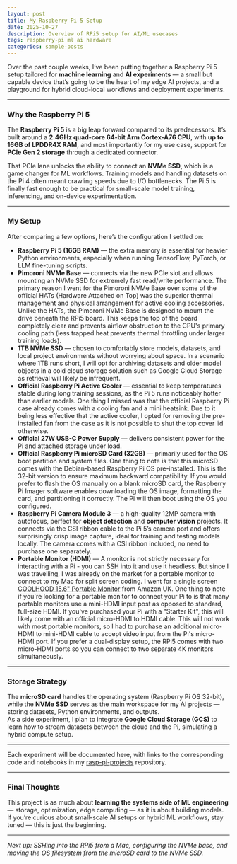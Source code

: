 ```yaml
---
layout: post
title: My Raspberry Pi 5 Setup
date: 2025-10-27
description: Overview of RPi5 setup for AI/ML usecases
tags: raspberry-pi ml ai hardware
categories: sample-posts
---
```


Over the past couple weeks, I’ve been putting together a Raspberry Pi 5 setup tailored for **machine learning** and **AI experiments** — a small but capable device that’s going to be the heart of my edge AI projects, and a playground for hybrid cloud-local workflows and deployment experiments.

---

### Why the Raspberry Pi 5

The **Raspberry Pi 5** is a big leap forward compared to its predecessors. It’s built around a **2.4GHz quad-core 64-bit Arm Cortex-A76 CPU**, with **up to 16GB of LPDDR4X RAM**, and most importantly for my use case, support for **PCIe Gen 2 storage** through a dedicated connector.

That PCIe lane unlocks the ability to connect an **NVMe SSD**, which is a game changer for ML workflows. Training models and handling datasets on the Pi 4 often meant crawling speeds due to I/O bottlenecks. The Pi 5 is finally fast enough to be practical for small-scale model training, inferencing, and on-device experimentation.

---

### My Setup

After comparing a few options, here’s the configuration I settled on:

- **Raspberry Pi 5 (16GB RAM)** — the extra memory is essential for heavier Python environments, especially when running TensorFlow, PyTorch, or LLM fine-tuning scripts.
- **Pimoroni NVMe Base** — connects via the new PCIe slot and allows mounting an NVMe SSD for extremely fast read/write performance. The primary reason I went for the Pimoroni NVMe Base over some of the official HATs (Hardware Attached on Top) was the superior thermal management and physical arrangement for active cooling accessories. Unlike the HATs, the Pimoroni NVMe Base is designed to mount the drive beneath the RPi5 board. This keeps the top of the board completely clear and prevents airflow obstruction to the CPU's primary cooling path (less trapped heat prevents thermal throttling under larger training loads).
- **1TB NVMe SSD** — chosen to comfortably store models, datasets, and local project environments without worrying about space. In a scenario where 1TB runs short, I will opt for archiving datasets and older model objects in a cold cloud storage solution such as Google Cloud Storage as retrieval will likely be infrequent.
- **Official Raspberry Pi Active Cooler** — essential to keep temperatures stable during long training sessions, as the Pi 5 runs noticeably hotter than earlier models. One thing I missed was that the official Raspberry Pi case already comes with a cooling fan and a mini heatsink. Due to it being less effective that the active cooler, I opted for removing the pre-installed fan from the case as it is not possible to shut the top cover lid otherwise.
- **Official 27W USB-C Power Supply** — delivers consistent power for the Pi and attached storage under load.
- **Official Raspberry Pi microSD Card (32GB)** — primarily used for the OS boot partition and system files. One thing to note is that this microSD comes with the Debian-based Raspberry Pi OS pre-installed. This is the 32-bit version to ensure maximum backward compatibility. If you would prefer to flash the OS manually on a blank microSD card, the Raspberry Pi Imager software enables downloading the OS image, formatting the card, and partitioning it correctly. The Pi will then boot using the OS you configured.
- **Raspberry Pi Camera Module 3** — a high-quality 12MP camera with autofocus, perfect for **object detection** and **computer vision** projects. It connects via the CSI ribbon cable to the Pi 5’s camera port and offers surprisingly crisp image capture, ideal for training and testing models locally. The camera comes with a CSI ribbon included, no need to purchase one separately.
- **Portable Monitor (HDMI)** — A monitor is not strictly necessary for interacting with a Pi - you can SSH into it and use it headless. But since I was travelling, I was already on the market for a portable monitor to connect to my Mac for split screen coding. I went for a single screen [COOLHOOD 15.6" Portable Monitor](https://www.amazon.co.uk/dp/B0CZNWKV25?ref=ppx_yo2ov_dt_b_fed_asin_title&th=1) from Amazon UK. One thing to note if you're looking for a portable monitor to connect your Pi to is that many portable monitors use a mini-HDMI input post as opposed to standard, full-size HDMI. If you've purchased your Pi with a "Starter Kit", this will likely come with an official micro-HDMI to HDMI cable. This will not work with most portable monitors, so I had to purchase an additional micro-HDMI to mini-HDMI cable to accept video input from the Pi's micro-HDMI port. If you prefer a dual-display setup, the RPi5 comes with two micro-HDMI ports so you can connect to two separate 4K monitors simultaneously.

---

### Storage Strategy

The **microSD card** handles the operating system (Raspberry Pi OS 32-bit), while the **NVMe SSD** serves as the main workspace for my AI projects — storing datasets, Python environments, and outputs.  
As a side experiment, I plan to integrate **Google Cloud Storage (GCS)** to learn how to stream datasets between the cloud and the Pi, simulating a hybrid compute setup.

---

Each experiment will be documented here, with links to the corresponding code and notebooks in my [rasp-pi-projects](https://github.com/arinagn/rasp-pi-projects) repository.

---

### Final Thoughts

This project is as much about **learning the systems side of ML engineering** — storage, optimization, edge computing — as it is about building models.  
If you’re curious about small-scale AI setups or hybrid ML workflows, stay tuned — this is just the beginning.

---

_Next up: SSHing into the RPi5 from a Mac, configuring the NVMe base, and moving the OS filesystem from the microSD card to the NVMe SSD._

